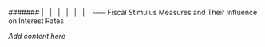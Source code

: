 ####### |   |   |   |   |   |   ├── Fiscal Stimulus Measures and Their Influence on Interest Rates

*Add content here*